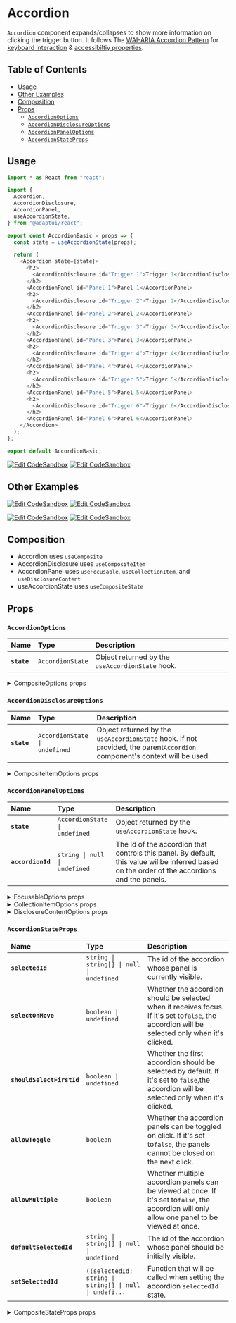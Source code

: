 # Accordion

`Accordion` component expands/collapses to show more information on clicking the
trigger button. It follows The
[WAI-ARIA Accordion Pattern](https://www.w3.org/WAI/ARIA/apg/patterns/accordion/)
for
[keyboard interaction](https://www.w3.org/WAI/ARIA/apg/patterns/accordion/#:~:text=at%20a%20time.-,Keyboard%20Interaction,-Enter)
&
[accessibiltiy properties](https://www.w3.org/WAI/ARIA/apg/patterns/accordion/#:~:text=last%20accordion%20header.-,WAI%2DARIA%20Roles%2C%20States%2C%20and%20Properties%3A,-The%20title%20of).

## Table of Contents

- [Usage](#usage)
- [Other Examples](#other-examples)
- [Composition](#composition)
- [Props](#props)
  - [`AccordionOptions`](#accordionoptions)
  - [`AccordionDisclosureOptions`](#accordiondisclosureoptions)
  - [`AccordionPanelOptions`](#accordionpaneloptions)
  - [`AccordionStateProps`](#accordionstateprops)

## Usage

```js
import * as React from "react";

import {
  Accordion,
  AccordionDisclosure,
  AccordionPanel,
  useAccordionState,
} from "@adaptui/react";

export const AccordionBasic = props => {
  const state = useAccordionState(props);

  return (
    <Accordion state={state}>
      <h2>
        <AccordionDisclosure id="Trigger 1">Trigger 1</AccordionDisclosure>
      </h2>
      <AccordionPanel id="Panel 1">Panel 1</AccordionPanel>
      <h2>
        <AccordionDisclosure id="Trigger 2">Trigger 2</AccordionDisclosure>
      </h2>
      <AccordionPanel id="Panel 2">Panel 2</AccordionPanel>
      <h2>
        <AccordionDisclosure id="Trigger 3">Trigger 3</AccordionDisclosure>
      </h2>
      <AccordionPanel id="Panel 3">Panel 3</AccordionPanel>
      <h2>
        <AccordionDisclosure id="Trigger 4">Trigger 4</AccordionDisclosure>
      </h2>
      <AccordionPanel id="Panel 4">Panel 4</AccordionPanel>
      <h2>
        <AccordionDisclosure id="Trigger 5">Trigger 5</AccordionDisclosure>
      </h2>
      <AccordionPanel id="Panel 5">Panel 5</AccordionPanel>
      <h2>
        <AccordionDisclosure id="Trigger 6">Trigger 6</AccordionDisclosure>
      </h2>
      <AccordionPanel id="Panel 6">Panel 6</AccordionPanel>
    </Accordion>
  );
};

export default AccordionBasic;
```

[![Edit CodeSandbox](https://img.shields.io/badge/Accordion-Open%20On%20CodeSandbox-%230971f1?style=for-the-badge&logo=codesandbox&labelColor=151515)](https://codesandbox.io/s/c3u01i)
[![Edit CodeSandbox](https://img.shields.io/badge/Accordion%20TS-Open%20On%20CodeSandbox-%230971f1?style=for-the-badge&logo=codesandbox&labelColor=151515)](https://codesandbox.io/s/dq6vjy)

## Other Examples

[![Edit CodeSandbox](https://img.shields.io/badge/Accordion%20Multiple-Open%20On%20CodeSandbox-%230971f1?style=for-the-badge&logo=codesandbox&labelColor=151515)](https://codesandbox.io/s/81fes1)
[![Edit CodeSandbox](https://img.shields.io/badge/Accordion%20Multiple%20TS-Open%20On%20CodeSandbox-%230971f1?style=for-the-badge&logo=codesandbox&labelColor=151515)](https://codesandbox.io/s/culcz8)

[![Edit CodeSandbox](https://img.shields.io/badge/Accordion%20Styled-Open%20On%20CodeSandbox-%230971f1?style=for-the-badge&logo=codesandbox&labelColor=151515)](https://codesandbox.io/s/0wgj26)
[![Edit CodeSandbox](https://img.shields.io/badge/Accordion%20Styled%20TS-Open%20On%20CodeSandbox-%230971f1?style=for-the-badge&logo=codesandbox&labelColor=151515)](https://codesandbox.io/s/hih6h9)

## Composition

- Accordion uses `useComposite`
- AccordionDisclosure uses `useCompositeItem`
- AccordionPanel uses `useFocusable`, `useCollectionItem`, and
  `useDisclosureContent`
- useAccordionState uses `useCompositeState`

## Props

### `AccordionOptions`

| Name        | Type                        | Description                                      |
| :---------- | :-------------------------- | :----------------------------------------------- |
| **`state`** | <code>AccordionState</code> | Object returned by the `useAccordionState` hook. |

<details><summary>CompositeOptions props</summary>
> These props are returned by the other props You can also provide these props.

| Name                         | Type                                                                                                                                                           | Description                                                                                                                                                                                                                                                                                                                                                                                                                                                                                                                                                                                                                    |
| :--------------------------- | :------------------------------------------------------------------------------------------------------------------------------------------------------------- | :----------------------------------------------------------------------------------------------------------------------------------------------------------------------------------------------------------------------------------------------------------------------------------------------------------------------------------------------------------------------------------------------------------------------------------------------------------------------------------------------------------------------------------------------------------------------------------------------------------------------------- |
| **`disabled`**               | <code>boolean \| undefined</code>                                                                                                                              | Determines whether the focusable element is disabled. If the focusableelement doesn't support the native `disabled` attribute, the`aria-disabled` attribute will be used instead.                                                                                                                                                                                                                                                                                                                                                                                                                                              |
| **`autoFocus`**              | <code>boolean \| undefined</code>                                                                                                                              | Automatically focus the element when it is mounted. It works similarly tothe native `autoFocus` prop, but solves an issue where the element isgiven focus before React effects can run.                                                                                                                                                                                                                                                                                                                                                                                                                                        |
| **`focusable`**              | <code>boolean \| undefined</code>                                                                                                                              | Whether the element should be focusable.                                                                                                                                                                                                                                                                                                                                                                                                                                                                                                                                                                                       |
| **`accessibleWhenDisabled`** | <code>boolean \| undefined</code>                                                                                                                              | Determines whether the element should be focusable even when it isdisabled.This is important when discoverability is a concern. For example:> A toolbar in an editor contains a set of special smart paste functionsthat are disabled when the clipboard is empty or when the function is notapplicable to the current content of the clipboard. It could be helpful tokeep the disabled buttons focusable if the ability to discover theirfunctionality is primarily via their presence on the toolbar.Learn more on [Focusability of disabledcontrols](https://www.w3.org/TR/wai-aria-practices-1.2/#kbd_disabled_controls). |
| **`onFocusVisible`**         | <code title="((event: SyntheticEvent&#60;Element, Event&#62;) =&#62; void) \| undefined">((event: SyntheticEvent&#60;Element, Event&#62;) =&#62; voi...</code> | Custom event handler that is called when the element is focused via thekeyboard or when a key is pressed while the element is focused.                                                                                                                                                                                                                                                                                                                                                                                                                                                                                         |
| **`composite`**              | <code>boolean \| undefined</code>                                                                                                                              | Whether the component should behave as a composite widget. This prop shouldbe set to `false` when combining different composite widgets where only oneshould behave as such.                                                                                                                                                                                                                                                                                                                                                                                                                                                   |
| **`focusOnMove`**            | <code>boolean \| undefined</code>                                                                                                                              | Whether the active composite item should receive focus when`composite.move` is called.                                                                                                                                                                                                                                                                                                                                                                                                                                                                                                                                         |

</details>

### `AccordionDisclosureOptions`

| Name        | Type                                     | Description                                                                                                               |
| :---------- | :--------------------------------------- | :------------------------------------------------------------------------------------------------------------------------ |
| **`state`** | <code>AccordionState \| undefined</code> | Object returned by the `useAccordionState` hook. If not provided, the parent`Accordion` component's context will be used. |

<details><summary>CompositeItemOptions props</summary>
> These props are returned by the other props You can also provide these props.

| Name                         | Type                                                                                                                                                                | Description                                                                                                                                                                                                                                                                                                                                                                                                                                                                                                                                                                                                                    |
| :--------------------------- | :------------------------------------------------------------------------------------------------------------------------------------------------------------------ | :----------------------------------------------------------------------------------------------------------------------------------------------------------------------------------------------------------------------------------------------------------------------------------------------------------------------------------------------------------------------------------------------------------------------------------------------------------------------------------------------------------------------------------------------------------------------------------------------------------------------------- |
| **`disabled`**               | <code>boolean \| undefined</code>                                                                                                                                   | Determines whether the focusable element is disabled. If the focusableelement doesn't support the native `disabled` attribute, the`aria-disabled` attribute will be used instead.                                                                                                                                                                                                                                                                                                                                                                                                                                              |
| **`autoFocus`**              | <code>boolean \| undefined</code>                                                                                                                                   | Automatically focus the element when it is mounted. It works similarly tothe native `autoFocus` prop, but solves an issue where the element isgiven focus before React effects can run.                                                                                                                                                                                                                                                                                                                                                                                                                                        |
| **`focusable`**              | <code>boolean \| undefined</code>                                                                                                                                   | Whether the element should be focusable.                                                                                                                                                                                                                                                                                                                                                                                                                                                                                                                                                                                       |
| **`accessibleWhenDisabled`** | <code>boolean \| undefined</code>                                                                                                                                   | Determines whether the element should be focusable even when it isdisabled.This is important when discoverability is a concern. For example:> A toolbar in an editor contains a set of special smart paste functionsthat are disabled when the clipboard is empty or when the function is notapplicable to the current content of the clipboard. It could be helpful tokeep the disabled buttons focusable if the ability to discover theirfunctionality is primarily via their presence on the toolbar.Learn more on [Focusability of disabledcontrols](https://www.w3.org/TR/wai-aria-practices-1.2/#kbd_disabled_controls). |
| **`onFocusVisible`**         | <code title="((event: SyntheticEvent&#60;Element, Event&#62;) =&#62; void) \| undefined">((event: SyntheticEvent&#60;Element, Event&#62;) =&#62; voi...</code>      | Custom event handler that is called when the element is focused via thekeyboard or when a key is pressed while the element is focused.                                                                                                                                                                                                                                                                                                                                                                                                                                                                                         |
| **`shouldRegisterItem`**     | <code>boolean \| undefined</code>                                                                                                                                   | Whether the item should be registered to the state.                                                                                                                                                                                                                                                                                                                                                                                                                                                                                                                                                                            |
| **`getItem`**                | <code>((props: Item) =&#62; Item) \| undefined</code>                                                                                                               | A memoized function that returns props that will be passed along with theitem when it gets registered to the state.                                                                                                                                                                                                                                                                                                                                                                                                                                                                                                            |
| **`clickOnEnter`**           | <code>boolean \| undefined</code>                                                                                                                                   | If true, pressing the enter key will trigger a click on the button.                                                                                                                                                                                                                                                                                                                                                                                                                                                                                                                                                            |
| **`clickOnSpace`**           | <code>boolean \| undefined</code>                                                                                                                                   | If true, pressing the space key will trigger a click on the button.                                                                                                                                                                                                                                                                                                                                                                                                                                                                                                                                                            |
| **`rowId`**                  | <code>string \| undefined</code>                                                                                                                                    | The id that will be used to group items in the same row. This isusually retrieved by the `CompositeRow` component through context so inmost cases you don't need to set it manually.                                                                                                                                                                                                                                                                                                                                                                                                                                           |
| **`preventScrollOnKeyDown`** | <code title="BooleanOrCallback&#60;KeyboardEvent&#60;HTMLElement&#62;&#62; \| undefined">BooleanOrCallback&#60;KeyboardEvent&#60;HTMLElement&#62;&#62; \|...</code> | Whether the scroll behavior should be prevented when pressing arrow keyson the first or the last items.                                                                                                                                                                                                                                                                                                                                                                                                                                                                                                                        |

</details>

### `AccordionPanelOptions`

| Name              | Type                                     | Description                                                                                                                                   |
| :---------------- | :--------------------------------------- | :-------------------------------------------------------------------------------------------------------------------------------------------- |
| **`state`**       | <code>AccordionState \| undefined</code> | Object returned by the `useAccordionState` hook.                                                                                              |
| **`accordionId`** | <code>string \| null \| undefined</code> | The id of the accordion that controls this panel. By default, this value willbe inferred based on the order of the accordions and the panels. |

<details><summary>FocusableOptions props</summary>
> These props are returned by the other props You can also provide these props.

| Name                         | Type                                                                                                                                                           | Description                                                                                                                                                                                                                                                                                                                                                                                                                                                                                                                                                                                                                    |
| :--------------------------- | :------------------------------------------------------------------------------------------------------------------------------------------------------------- | :----------------------------------------------------------------------------------------------------------------------------------------------------------------------------------------------------------------------------------------------------------------------------------------------------------------------------------------------------------------------------------------------------------------------------------------------------------------------------------------------------------------------------------------------------------------------------------------------------------------------------- |
| **`disabled`**               | <code>boolean \| undefined</code>                                                                                                                              | Determines whether the focusable element is disabled. If the focusableelement doesn't support the native `disabled` attribute, the`aria-disabled` attribute will be used instead.                                                                                                                                                                                                                                                                                                                                                                                                                                              |
| **`autoFocus`**              | <code>boolean \| undefined</code>                                                                                                                              | Automatically focus the element when it is mounted. It works similarly tothe native `autoFocus` prop, but solves an issue where the element isgiven focus before React effects can run.                                                                                                                                                                                                                                                                                                                                                                                                                                        |
| **`focusable`**              | <code>boolean \| undefined</code>                                                                                                                              | Whether the element should be focusable.                                                                                                                                                                                                                                                                                                                                                                                                                                                                                                                                                                                       |
| **`accessibleWhenDisabled`** | <code>boolean \| undefined</code>                                                                                                                              | Determines whether the element should be focusable even when it isdisabled.This is important when discoverability is a concern. For example:> A toolbar in an editor contains a set of special smart paste functionsthat are disabled when the clipboard is empty or when the function is notapplicable to the current content of the clipboard. It could be helpful tokeep the disabled buttons focusable if the ability to discover theirfunctionality is primarily via their presence on the toolbar.Learn more on [Focusability of disabledcontrols](https://www.w3.org/TR/wai-aria-practices-1.2/#kbd_disabled_controls). |
| **`onFocusVisible`**         | <code title="((event: SyntheticEvent&#60;Element, Event&#62;) =&#62; void) \| undefined">((event: SyntheticEvent&#60;Element, Event&#62;) =&#62; voi...</code> | Custom event handler that is called when the element is focused via thekeyboard or when a key is pressed while the element is focused.                                                                                                                                                                                                                                                                                                                                                                                                                                                                                         |

</details>

<details><summary>CollectionItemOptions props</summary>
> These props are returned by the other props You can also provide these props.

| Name                     | Type                                                  | Description                                                                                                         |
| :----------------------- | :---------------------------------------------------- | :------------------------------------------------------------------------------------------------------------------ |
| **`shouldRegisterItem`** | <code>boolean \| undefined</code>                     | Whether the item should be registered to the state.                                                                 |
| **`getItem`**            | <code>((props: Item) =&#62; Item) \| undefined</code> | A memoized function that returns props that will be passed along with theitem when it gets registered to the state. |

</details>

<details><summary>DisclosureContentOptions props</summary>
> These props are returned by the other props You can also provide these props.

| Name | Type | Description |
| :--- | :--- | :---------- |

</details>

### `AccordionStateProps`

| Name                      | Type                                                                                                                                                        | Description                                                                                                                                    |
| :------------------------ | :---------------------------------------------------------------------------------------------------------------------------------------------------------- | :--------------------------------------------------------------------------------------------------------------------------------------------- |
| **`selectedId`**          | <code>string \| string[] \| null \| undefined</code>                                                                                                        | The id of the accordion whose panel is currently visible.                                                                                      |
| **`selectOnMove`**        | <code>boolean \| undefined</code>                                                                                                                           | Whether the accordion should be selected when it receives focus. If it's set to`false`, the accordion will be selected only when it's clicked. |
| **`shouldSelectFirstId`** | <code>boolean \| undefined</code>                                                                                                                           | Whether the first accordion should be selected by default. If it's set to `false`,the accordion will be selected only when it's clicked.       |
| **`allowToggle`**         | <code>boolean</code>                                                                                                                                        | Whether the accordion panels can be toggled on click. If it's set to`false`, the panels cannot be closed on the next click.                    |
| **`allowMultiple`**       | <code>boolean</code>                                                                                                                                        | Whether multiple accordion panels can be viewed at once. If it's set to`false`, the accordion will only allow one panel to be viewed at once.  |
| **`defaultSelectedId`**   | <code>string \| string[] \| null \| undefined</code>                                                                                                        | The id of the accordion whose panel should be initially visible.                                                                               |
| **`setSelectedId`**       | <code title="((selectedId: string \| string[] \| null \| undefined) =&#62; void) \| undefined">((selectedId: string \| string[] \| null \| undefi...</code> | Function that will be called when setting the accordion `selectedId` state.                                                                    |

<details><summary>CompositeStateProps props</summary>
> These props are returned by the other props You can also provide these props.

| Name                      | Type                                                                                                                                             | Description                                                                                                                                                                                                                                                                                                                                                                                                                                                                                                                                                                                                                                                                                                                                                                                                                                                                                                                                                                                                                                                                                                                                 |
| :------------------------ | :----------------------------------------------------------------------------------------------------------------------------------------------- | :------------------------------------------------------------------------------------------------------------------------------------------------------------------------------------------------------------------------------------------------------------------------------------------------------------------------------------------------------------------------------------------------------------------------------------------------------------------------------------------------------------------------------------------------------------------------------------------------------------------------------------------------------------------------------------------------------------------------------------------------------------------------------------------------------------------------------------------------------------------------------------------------------------------------------------------------------------------------------------------------------------------------------------------------------------------------------------------------------------------------------------------ |
| **`items`**               | <code>T[]</code>                                                                                                                                 | Lists all the items with their `ref`s. This state is automatically updatedwhen an item is registered or unregistered with the `registerItem`function. The order of the items is automatically defined by the order ofthe elements in the DOM.                                                                                                                                                                                                                                                                                                                                                                                                                                                                                                                                                                                                                                                                                                                                                                                                                                                                                               |
| **`setItems`**            | <code>((items: T[]) =&#62; void) \| undefined</code>                                                                                             | Function that will be called when setting the collection `items` state.                                                                                                                                                                                                                                                                                                                                                                                                                                                                                                                                                                                                                                                                                                                                                                                                                                                                                                                                                                                                                                                                     |
| **`virtualFocus`**        | <code>boolean</code>                                                                                                                             | If enabled, the composite element will act as an[aria-activedescendant](https://www.w3.org/TR/wai-aria-practices-1.1/#kbd_focus_activedescendant)container instead of [rovingtabindex](https://www.w3.org/TR/wai-aria-practices/#kbd_roving_tabindex).DOM focus will remain on the composite while its items receive virtualfocus.                                                                                                                                                                                                                                                                                                                                                                                                                                                                                                                                                                                                                                                                                                                                                                                                          |
| **`orientation`**         | <code>Orientation</code>                                                                                                                         | Defines the orientation of the composite widget. If the composite has asingle row or column (one-dimensional), the `orientation` value determineswhich arrow keys can be used to move focus: - `both`: all arrow keys work. - `horizontal`: only left and right arrow keys work. - `vertical`: only up and down arrow keys work.It doesn't have any effect on two-dimensional composites.                                                                                                                                                                                                                                                                                                                                                                                                                                                                                                                                                                                                                                                                                                                                                   |
| **`rtl`**                 | <code>boolean</code>                                                                                                                             | Determines how the `next` and `previous` functions will behave. If `rtl` isset to `true`, they will be inverted. This only affects the compositewidget behavior. You still need to set `dir="rtl"` on HTML/CSS.                                                                                                                                                                                                                                                                                                                                                                                                                                                                                                                                                                                                                                                                                                                                                                                                                                                                                                                             |
| **`focusLoop`**           | <code>boolean \| Orientation</code>                                                                                                              | On one-dimensional composites: - `true` loops from the last item to the first item and vice-versa. - `horizontal` loops only if `orientation` is `horizontal` or not set. - `vertical` loops only if `orientation` is `vertical` or not set. - If `activeId` is initially set to `null`, the composite element will be focused in between the last and first items.On two-dimensional composites: - `true` loops from the last row/column item to the first item in the same row/column and vice-versa. If it's the last item in the last row, it moves to the first item in the first row and vice-versa. - `horizontal` loops only from the last row item to the first item in the same row. - `vertical` loops only from the last column item to the first item in the column row. - If `activeId` is initially set to `null`, vertical loop will have no effect as moving down from the last row or up from the first row will focus the composite element. - If `focusWrap` matches the value of `focusLoop`, it'll wrap between the last item in the last row or column and the first item in the first row or column and vice-versa. |
| **`focusWrap`**           | <code>boolean \| Orientation</code>                                                                                                              | **Has effect only on two-dimensional composites**. If enabled, moving tothe next item from the last one in a row or column will focus the firstitem in the next row or column and vice-versa. - `true` wraps between rows and columns. - `horizontal` wraps only between rows. - `vertical` wraps only between columns. - If `focusLoop` matches the value of `focusWrap`, it'll wrap between the last item in the last row or column and the first item in the first row or column and vice-versa.                                                                                                                                                                                                                                                                                                                                                                                                                                                                                                                                                                                                                                         |
| **`focusShift`**          | <code>boolean</code>                                                                                                                             | **Has effect only on two-dimensional composites**. If enabled, moving upor down when there's no next item or the next item is disabled will shiftto the item right before it.                                                                                                                                                                                                                                                                                                                                                                                                                                                                                                                                                                                                                                                                                                                                                                                                                                                                                                                                                               |
| **`moves`**               | <code>number</code>                                                                                                                              | The number of times the `move` function has been called.                                                                                                                                                                                                                                                                                                                                                                                                                                                                                                                                                                                                                                                                                                                                                                                                                                                                                                                                                                                                                                                                                    |
| **`includesBaseElement`** | <code>boolean</code>                                                                                                                             | Indicates whether the `Composite` element should be included in the focusorder.                                                                                                                                                                                                                                                                                                                                                                                                                                                                                                                                                                                                                                                                                                                                                                                                                                                                                                                                                                                                                                                             |
| **`activeId`**            | <code>string \| null \| undefined</code>                                                                                                         | The current focused item `id`. - `undefined` will automatically focus the first enabled composite item. - `null` will focus the base composite element and users will be able to navigate out of it using arrow keys. - If `activeId` is initially set to `null`, the base composite element itself will have focus and users will be able to navigate to it using arrow keys.                                                                                                                                                                                                                                                                                                                                                                                                                                                                                                                                                                                                                                                                                                                                                              |
| **`defaultActiveId`**     | <code>string \| null \| undefined</code>                                                                                                         | The composite item id that should be focused when the composite isinitialized.                                                                                                                                                                                                                                                                                                                                                                                                                                                                                                                                                                                                                                                                                                                                                                                                                                                                                                                                                                                                                                                              |
| **`setMoves`**            | <code>((moves: number) =&#62; void) \| undefined</code>                                                                                          | Function that will be called when setting the composite `moves` state.                                                                                                                                                                                                                                                                                                                                                                                                                                                                                                                                                                                                                                                                                                                                                                                                                                                                                                                                                                                                                                                                      |
| **`setActiveId`**         | <code title="((activeId: string \| null \| undefined) =&#62; void) \| undefined">((activeId: string \| null \| undefined) =&#62; void)...</code> | Function that will be called when setting the composite `activeId`.                                                                                                                                                                                                                                                                                                                                                                                                                                                                                                                                                                                                                                                                                                                                                                                                                                                                                                                                                                                                                                                                         |

</details>

